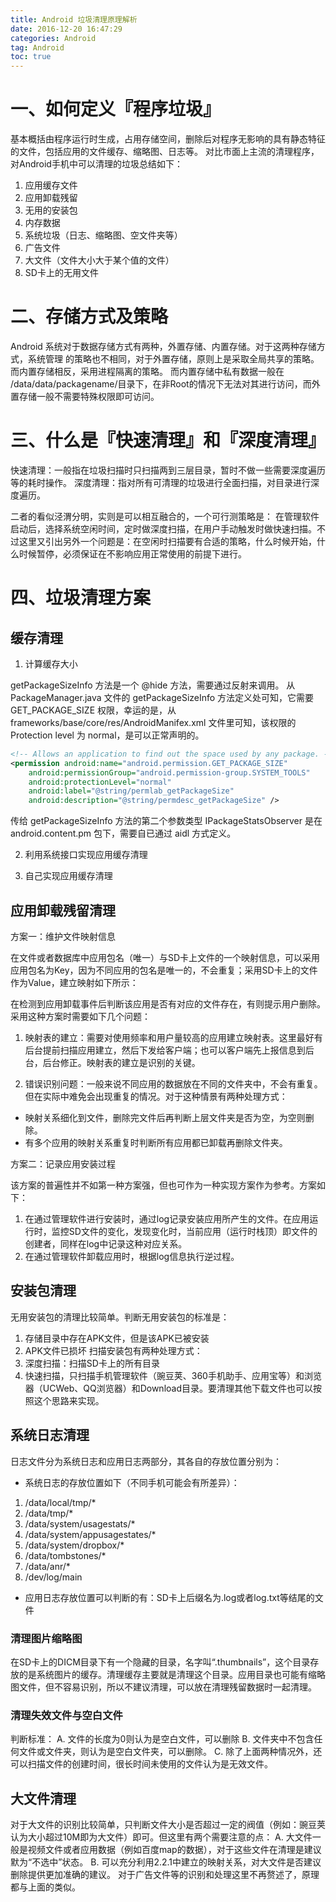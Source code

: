```yaml
---
title: Android 垃圾清理原理解析
date: 2016-12-20 16:47:29   
categories: Android   
tag: Android
toc: true  
---
```


# 一、如何定义『程序垃圾』

基本概括由程序运行时生成，占用存储空间，删除后对程序无影响的具有静态特征的文件，包括应用的文件缓存、缩略图、日志等。
对比市面上主流的清理程序，对Android手机中可以清理的垃圾总结如下：

1. 应用缓存文件
2. 应用卸载残留
3. 无用的安装包
4. 内存数据
5. 系统垃圾（日志、缩略图、空文件夹等）
6. 广告文件
7. 大文件（文件大小大于某个值的文件）
8. SD卡上的无用文件

# 二、存储方式及策略

Android 系统对于数据存储方式有两种，外置存储、内置存储。对于这两种存储方式，系统管理
的策略也不相同，对于外置存储，原则上是采取全局共享的策略。而内置存储相反，采用进程隔离的策略。
而内置存储中私有数据一般在 /data/data/packagename/目录下，在非Root的情况下无法对其进行访问，而外置存储一般不需要特殊权限即可访问。

<!--more-->

# 三、什么是『快速清理』和『深度清理』

快速清理：一般指在垃圾扫描时只扫描两到三层目录，暂时不做一些需要深度遍历等的耗时操作。
深度清理：指对所有可清理的垃圾进行全面扫描，对目录进行深度遍历。

二者的看似泾渭分明，实则是可以相互融合的，一个可行测策略是：
在管理软件启动后，选择系统空闲时间，定时做深度扫描，在用户手动触发时做快速扫描。不过这里又引出另外一个问题是：在空闲时扫描要有合适的策略，什么时候开始，什么时候暂停，必须保证在不影响应用正常使用的前提下进行。

# 四、垃圾清理方案

## 缓存清理

1. 计算缓存大小

getPackageSizeInfo 方法是一个 @hide 方法，需要通过反射来调用。
从 PackageManager.java 文件的 getPackageSizeInfo 方法定义处可知，它需要 GET_PACKAGE_SIZE 权限，幸运的是，从 frameworks/base/core/res/AndroidManifex.xml 文件里可知，该权限的 Protection level 为 normal，是可以正常声明的。

```xml
<!-- Allows an application to find out the space used by any package. -->
<permission android:name="android.permission.GET_PACKAGE_SIZE"
    android:permissionGroup="android.permission-group.SYSTEM_TOOLS"
    android:protectionLevel="normal"
    android:label="@string/permlab_getPackageSize"
    android:description="@string/permdesc_getPackageSize" />

```

传给 getPackageSizeInfo 方法的第二个参数类型 IPackageStatsObserver 是在 android.content.pm 包下，需要自已通过 aidl 方式定义。

2. 利用系统接口实现应用缓存清理


3. 自己实现应用缓存清理

## 应用卸载残留清理

方案一：维护文件映射信息

在文件或者数据库中应用包名（唯一）与SD卡上文件的一个映射信息，可以采用应用包名为Key，因为不同应用的包名是唯一的，不会重复；采用SD卡上的文件作为Value，建立映射如下所示：

在检测到应用卸载事件后判断该应用是否有对应的文件存在，有则提示用户删除。采用这种方案时需要如下几个问题：

1. 映射表的建立：需要对使用频率和用户量较高的应用建立映射表。这里最好有后台提前扫描应用建立，然后下发给客户端；也可以客户端先上报信息到后台，后台修正。映射表的建立是识别的关键。

2. 错误识别问题：一般来说不同应用的数据放在不同的文件夹中，不会有重复。但在实际中难免会出现重复的情况。对于这种情景有两种处理方式：
  - 映射关系细化到文件，删除完文件后再判断上层文件夹是否为空，为空则删除。
  - 有多个应用的映射关系重复时判断所有应用都已卸载再删除文件夹。

方案二：记录应用安装过程

该方案的普遍性并不如第一种方案强，但也可作为一种实现方案作为参考。方案如下：
1. 在通过管理软件进行安装时，通过log记录安装应用所产生的文件。在应用运行时，监控SD文件的变化，发现变化时，当前应用（运行时栈顶）即文件的创建者，同样在log中记录这种对应关系。
2. 在通过管理软件卸载应用时，根据log信息执行逆过程。

## 安装包清理

无用安装包的清理比较简单。判断无用安装包的标准是：
1. 存储目录中存在APK文件，但是该APK已被安装
2. APK文件已损坏
扫描安装包有两种处理方式：
3. 深度扫描：扫描SD卡上的所有目录
4. 快速扫描，只扫描手机管理软件（豌豆荚、360手机助手、应用宝等）和浏览器（UCWeb、QQ浏览器）和Download目录。要清理其他下载文件也可以按照这个思路来实现。

## 系统日志清理

日志文件分为系统日志和应用日志两部分，其各自的存放位置分别为：
- 系统日志的存放位置如下（不同手机可能会有所差异）：
1. /data/local/tmp/*
2. /data/tmp/*
3. /data/system/usagestats/*
4. /data/system/appusagestates/*
5. /data/system/dropbox/*
6. /data/tombstones/*
7. /data/anr/*
8. /dev/log/main
- 应用日志存放位置可以判断的有：SD卡上后缀名为.log或者log.txt等结尾的文件

### 清理图片缩略图

在SD卡上的DICM目录下有一个隐藏的目录，名字叫“.thumbnails”，这个目录存放的是系统图片的缓存。清理缓存主要就是清理这个目录。应用目录也可能有缩略图文件，但不容易识别，所以不建议清理，可以放在清理残留数据时一起清理。

### 清理失效文件与空白文件

判断标准：
A.       文件的长度为0则认为是空白文件，可以删除
B.       文件夹中不包含任何文件或文件夹，则认为是空白文件夹，可以删除。
C.       除了上面两种情况外，还可以扫描文件的创建时间，很长时间未使用的文件认为是无效文件。

## 大文件清理

对于大文件的识别比较简单，只判断文件大小是否超过一定的阀值（例如：豌豆荚认为大小超过10M即为大文件）即可。但这里有两个需要注意的点：
A.       大文件一般是视频文件或者应用数据（例如百度map的数据），对于这些文件在清理是建议默为“不选中”状态。
B.       可以充分利用2.2.1中建立的映射关系，对大文件是否建议删除提供更加准确的建议。
对于广告文件等的识别和处理这里不再赘述了，原理都与上面的类似。
